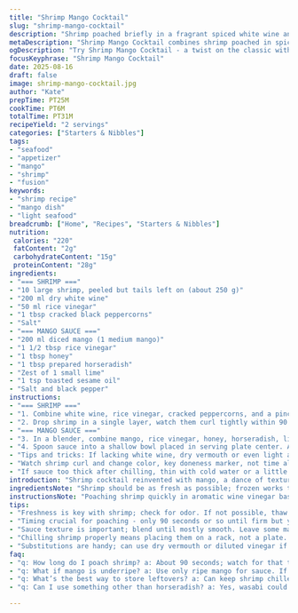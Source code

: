 ```yaml
---
title: "Shrimp Mango Cocktail"
slug: "shrimp-mango-cocktail"
description: "Shrimp poached briefly in a fragrant spiced white wine and rice vinegar bath. A tangy mango sauce with horseradish, lime zest, and a hint of honey for balance. No nuts, dairy, gluten, or eggs. Quick cool-down to maintain shrimp firmness. Sauce pureed smooth but with bright citrus pop. Serve shrimp chilled, arranged around the sauce. Simple, fresh, precise. Small switchups: swapped sugar for honey, coriander seeds for cracked black peppercorns; added a subtle drizzle of sesame oil for complexity. Timing flexible but watch shrimp curl tightly and sauce texture smoothy but slightly textured. "
metaDescription: "Shrimp Mango Cocktail combines shrimp poached in spiced white wine with a tangy mango sauce for a fresh and vibrant dish."
ogDescription: "Try Shrimp Mango Cocktail - a twist on the classic with shrimp in white wine and a mango sauce that’s bright with lime and horseradish."
focusKeyphrase: "Shrimp Mango Cocktail"
date: 2025-08-16
draft: false
image: shrimp-mango-cocktail.jpg
author: "Kate"
prepTime: PT25M
cookTime: PT6M
totalTime: PT31M
recipeYield: "2 servings"
categories: ["Starters & Nibbles"]
tags:
- "seafood"
- "appetizer"
- "mango"
- "shrimp"
- "fusion"
keywords:
- "shrimp recipe"
- "mango dish"
- "light seafood"
breadcrumb: ["Home", "Recipes", "Starters & Nibbles"]
nutrition: 
 calories: "220"
 fatContent: "2g"
 carbohydrateContent: "15g"
 proteinContent: "28g"
ingredients:
- "=== SHRIMP ==="
- "10 large shrimp, peeled but tails left on (about 250 g)"
- "200 ml dry white wine"
- "50 ml rice vinegar"
- "1 tbsp cracked black peppercorns"
- "Salt"
- "=== MANGO SAUCE ==="
- "200 ml diced mango (1 medium mango)"
- "1 1/2 tbsp rice vinegar"
- "1 tbsp honey"
- "1 tbsp prepared horseradish"
- "Zest of 1 small lime"
- "1 tsp toasted sesame oil"
- "Salt and black pepper"
instructions:
- "=== SHRIMP ==="
- "1. Combine white wine, rice vinegar, cracked peppercorns, and a pinch of salt in a small saucepan. Bring to a soft boil - listen for gentle simmering, not rapid bubbling; aroma should be sharp but balanced."
- "2. Drop shrimp in a single layer, watch them curl tightly within 90 seconds. Remove immediately once opaque and firmer to touch but still yielding. Overcook—rubbery and dry. Drain shrimp, pat dry, let cool on a rack uncovered for air circulation. Refrigerate about 45 minutes. Don't cover while hot or shrimp sweat and soften."
- "=== MANGO SAUCE ==="
- "3. In a blender, combine mango, rice vinegar, honey, horseradish, lime zest, and sesame oil. Pulse until mostly smooth but retain slight mango texture for bite. Season with salt and freshly ground pepper. Taste constantly, balance sweetness and acidity. If sauce too sharp, add a touch more honey; too flat, more vinegar or zest."
- "4. Spoon sauce into a shallow bowl placed in serving plate center. Arrange chilled shrimp around sauce, tails pointing outward. The contrast of cold shrimp and zing from horseradish mingles with sweet, bright mango. Serve immediately or cover and chill up to 1 hour before serving for flavors to meld and sauce to thicken slightly."
- "Tips and tricks: If lacking white wine, dry vermouth or even light apple cider vinegar diluted with water works; shrimp mustn't stew. For horseradish sub, wasabi paste but reduce quantity significantly. Sesame oil adds umami depth but use toasted only, or omit for neutral flavor profile."
- "Watch shrimp curl and change color, key doneness marker, not time alone. Overcooked shrimp have a tough snap and dull matte look. Mango should be ripe and fragrant, underripe mango kills sauce sweetness."
- "If sauce too thick after chilling, thin with cold water or a little extra vinegar. Spoon gently to avoid breaking shrimp delicate texture."
introduction: "Shrimp cocktail reinvented with mango, a dance of textures and tang. Peeling shrimp tails but leaving them on adds grip and elegance. Poaching shrimp fast in a fragrant bath tones down fishiness while the vinegar and cracked peppercorns infuse subtle aromatics. Timing shrimp here is everything — watch the pink curl, feel the firmness. Mangos bring tropical sweetness but paired with horseradish and citrus zest the bite is sharp and refreshing. A dash of sesame oil is a secret weapon - barely there, but deepens flavor without overpowering. Chill shrimp, sauce—not just for temperature, but to set flavors. No need to fuss with heavy cream or mayonnaise; here, pure, clean, bright flavor wins. Swap sugar for honey for a rounder note, coriander seeds for black peppercorns to tighten spice. These subtle changes make a familiar starter new again. Small tweaks, big impact."
ingredientsNote: "Shrimp should be as fresh as possible; frozen works too but thaw fully and pat dry. Poaching in white wine with vinegar softens shrimp while seasoning gently. Avoid crowding the pan or shrimp will stew, becoming rubbery. Cracked black peppercorns add sharp bite without overwhelming the subtle shrimp taste. For sauce, ripe mango is non-negotiable — underripe mango is bitter and harms whole dish balance. Honey replaces sugar for natural sweetness and slight floral notes; adjust to taste as mango sweetness varies by season. Horseradish delivers heat and aroma — fresh prepared preferred but store-bought works fine. Lime zest brightens sauce; no substitute for the fresh oil in the peel. Sesame oil is optional but recommended for a whisper of toasted nuttiness. Salt and pepper essential for complexity and to counter sweet elements. If any ingredient missing, invert vinegar with lemon juice or mild white balsamic; swap mango with peach or nectarine for seasonal twist but adjust acidity and sweetness accordingly."
instructionsNote: "Poaching shrimp quickly in aromatic wine vinegar base prevents toughness common with boil-and-shock methods. Look for shrimp to curl into tight C shape, flesh turning opaque but still springy; overcooked shrimps curl further into a tight O and feel stiff. Stir during simmer only initially to release aroma; then leave shrimp still to cook evenly. Cooling shrimp uncovered avoids condensation, which softens texture. Purée mango sauce moderate: too smooth loses freshness, too chunky lacks cohesion. Tasting sauce in stages is crucial; balance acid, sweet, heat, and salt iteratively. Assemble chilled shrimp around sauce just before serving; prolonged soaking turns shrimp mushy. If preparing ahead, store sauce separately and combine at last moment. Alternative serving: spoon sauce on small plates, stack shrimp atop for a layered effect. Control sauce thickness by adjusting mango quantity and blending time. Don't rush sauce blending; texture matters. In tight schedules, substitute shaking mango sauce ingredients in a sealed jar and vigorous shaking for a rustic alternative; lacks creaminess but fine in pinch."
tips:
- "Freshness is key with shrimp; check for odor. If not possible, thaw frozen shrimp completely. Dry properly. Prep vinegar and wine mix while shrimp cool."
- "Timing crucial for poaching - only 90 seconds or so until firm but yielding. Listen for that simmer, watch shrimp turn opaque. Don’t let them stew."
- "Sauce texture is important; blend until mostly smooth. Leave some mango chunks for that texture pop. Balance acidity, sweetness. Taste as you go. Adjust."
- "Chilling shrimp properly means placing them on a rack, not a plate. If covered while hot, they sweat. Result: mushy shrimp. Air helps maintain texture."
- "Substitutions are handy; can use dry vermouth or diluted vinegar if white wine lacking. Adjust shrimp poaching time depending on size. Large shrimp cook quickly."
faq:
- "q: How long do I poach shrimp? a: About 90 seconds; watch for that tight curl. Remove once opaque. If overcooked, they turn rubbery and dry."
- "q: What if mango is underripe? a: Use only ripe mango for sauce. If too firm, it’ll ruin balance. Can substitute peach or nectarine if needed."
- "q: What’s the best way to store leftovers? a: Can keep shrimp chilled in the fridge for a day. Sauce too; keep separate. Quick reassemble before serving."
- "q: Can I use something other than horseradish? a: Yes, wasabi could work but use less. Works for a kick but watch strength. Honey adds sweetness."

---
```

